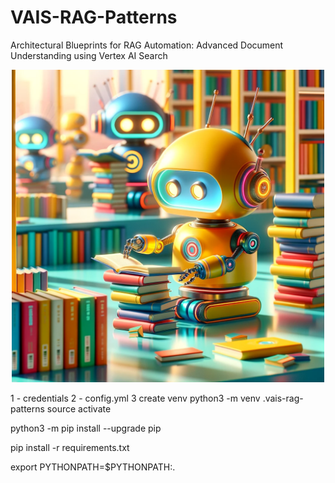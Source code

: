 # VAIS-RAG-Patterns

Architectural Blueprints for RAG Automation: Advanced Document Understanding using Vertex AI Search
<div align="center">
<img src="./img/rag-patterns-cover.png" alt="RAG Patterns" width="500" height="500"/>
</div>



1 - credentials 
2 - config.yml 
3 create venv 
python3 -m venv .vais-rag-patterns 
source activate 

python3 -m pip install --upgrade pip

pip install -r requirements.txt


export PYTHONPATH=$PYTHONPATH:.